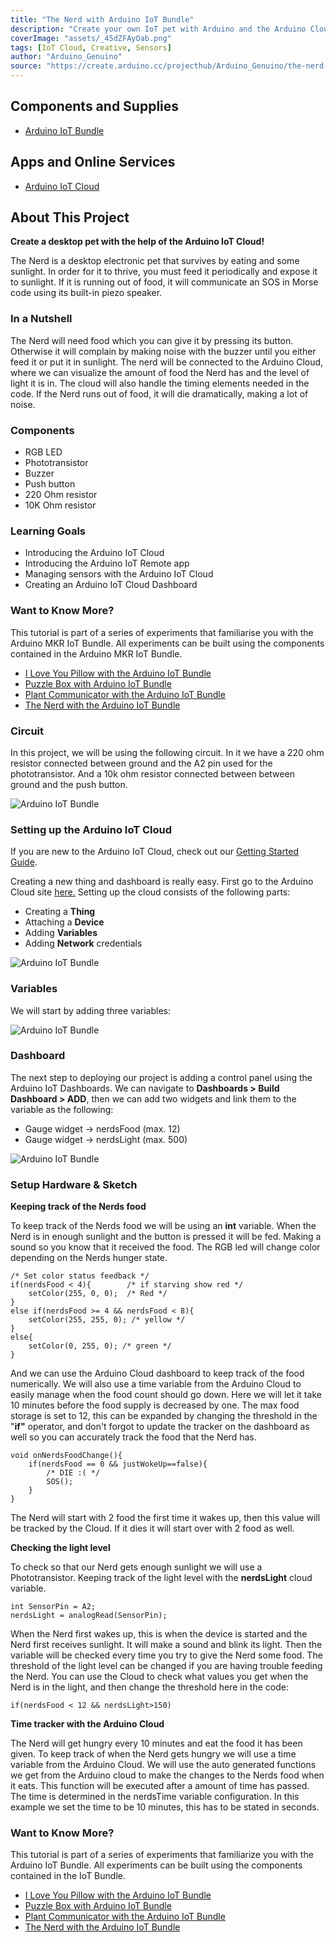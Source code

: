 ```yaml
---
title: "The Nerd with Arduino IoT Bundle"
description: "Create your own IoT pet with Arduino and the Arduino Cloud!"
coverImage: "assets/_45dZFAyOab.png"
tags: [IoT Cloud, Creative, Sensors]
author: "Arduino_Genuino"
source: "https://create.arduino.cc/projecthub/Arduino_Genuino/the-nerd-with-arduino-iot-bundle-b1d0ca"
---
```


## Components and Supplies

- [Arduino IoT Bundle](https://store.arduino.cc/iot-bundle)

## Apps and Online Services

- [Arduino IoT Cloud](https://cloud.arduino.cc)

## About This Project

**Create a desktop pet with the help of the Arduino IoT Cloud!**

The Nerd is a desktop electronic pet that survives by eating and some sunlight. In order for it to thrive, you must feed it periodically and expose it to sunlight. If it is running out of food, it will communicate an SOS in Morse code using its built-in piezo speaker.

### In a Nutshell

The Nerd will need food which you can give it by pressing its button. Otherwise it will complain by making noise with the buzzer until you either feed it or put it in sunlight. The nerd will be connected to the Arduino Cloud, where we can visualize the amount of food the Nerd has and the level of light it is in. The cloud will also handle the timing elements needed in the code. If the Nerd runs out of food, it will die dramatically, making a lot of noise.

### Components

* RGB LED
* Phototransistor
* Buzzer
* Push button
* 220 Ohm resistor
* 10K Ohm resistor

### Learning Goals

* Introducing the Arduino IoT Cloud
* Introducing the Arduino IoT Remote app
* Managing sensors with the Arduino IoT Cloud
* Creating an Arduino IoT Cloud Dashboard

### Want to Know More?

This tutorial is part of a series of experiments that familiarise you with the Arduino MKR IoT Bundle. All experiments can be built using the components contained in the Arduino MKR IoT Bundle.

* [I Love You Pillow with the Arduino IoT Bundle ](/tutorials/iot-bundle/i-love-you-pillow)
* [Puzzle Box with Arduino IoT Bundle ](/tutorials/iot-bundle/puzzlebox)
* [Plant Communicator with the Arduino IoT Bundle ](/tutorials/iot-bundle/plant-communicator)
* [The Nerd with the Arduino IoT Bundle](/tutorials/iot-bundle/the-nerd)

### Circuit

In this project, we will be using the following circuit. In it we have a 220 ohm resistor connected between ground and the A2 pin used for the phototransistor. And a 10k ohm resistor connected between between ground and the push button.

![Arduino IoT Bundle](assets/the_nerd_rp2040_dqr7egmpao_ESpsLy8iaq.png)

### Setting up the Arduino IoT Cloud

If you are new to the Arduino IoT Cloud, check out our [Getting Started Guide](https://docs.arduino.cc/arduino-cloud/getting-started/iot-cloud-getting-started).

Creating a new thing and dashboard is really easy. First go to the Arduino Cloud site [here.](https://create.arduino.cc/iot) Setting up the cloud consists of the following parts:

* Creating a **Thing**
* Attaching a **Device**
* Adding **Variables**
* Adding **Network** credentials

![Arduino IoT Bundle](assets/nerd-cloud-setup_RC5c4S0ASc.gif)

### Variables

We will start by adding three variables:

![Arduino IoT Bundle](assets/screenshot_2022-11-18_175524_4XRWc1dHYc.png)

### Dashboard

The next step to deploying our project is adding a control panel using the Arduino IoT Dashboards. We can navigate to **Dashboards > Build Dashboard > ADD**, then we can add two widgets and link them to the variable as the following:

* Gauge widget -> nerdsFood (max. 12)
* Gauge widget -> nerdsLight (max. 500)

![Arduino IoT Bundle](assets/the_nerd_m3DggOdFBj.gif)

### Setup Hardware & Sketch

**Keeping track of the Nerds food**

To keep track of the Nerds food we will be using an **int** variable. When the Nerd is in enough sunlight and the button is pressed it will be fed. Making a sound so you know that it received the food. The RGB led will change color depending on the Nerds hunger state.

```
/* Set color status feedback */
if(nerdsFood < 4){        /* if starving show red */
    setColor(255, 0, 0);  /* Red */
}
else if(nerdsFood >= 4 && nerdsFood < 8){
    setColor(255, 255, 0); /* yellow */
}
else{
    setColor(0, 255, 0); /* green */
}
```

And we can use the Arduino Cloud dashboard to keep track of the food numerically. We will also use a time variable from the Arduino Cloud to easily manage when the food count should go down. Here we will let it take 10 minutes before the food supply is decreased by one. The max food storage is set to 12, this can be expanded by changing the threshold in the "**if"** operator, and don't forgot to update the tracker on the dashboard as well so you can accurately track the food that the Nerd has.

```
void onNerdsFoodChange(){
    if(nerdsFood == 0 && justWokeUp==false){
        /* DIE :( */
        SOS();
    }
}
```

The Nerd will start with 2 food the first time it wakes up, then this value will be tracked by the Cloud. If it dies it will start over with 2 food as well.

**Checking the light level**

To check so that our Nerd gets enough sunlight we will use a Phototransistor. Keeping track of the light level with the **nerdsLight** cloud variable.

```
int SensorPin = A2;
nerdsLight = analogRead(SensorPin);
```

When the Nerd first wakes up, this is when the device is started and the Nerd first receives sunlight. It will make a sound and blink its light. Then the variable will be checked every time you try to give the Nerd some food. The threshold of the light level can be changed if you are having trouble feeding the Nerd. You can use the Cloud to check what values you get when the Nerd is in the light, and then change the threshold here in the code:

```
if(nerdsFood < 12 && nerdsLight>150)
```

**Time tracker with the Arduino Cloud**

The Nerd will get hungry every 10 minutes and eat the food it has been given. To keep track of when the Nerd gets hungry we will use a time variable from the Arduino Cloud. We will use the auto generated functions we get from the Arduino cloud to make the changes to the Nerds food when it eats. This function will be executed after a amount of time has passed. The time is determined in the nerdsTime variable configuration. In this example we set the time to be 10 minutes, this has to be stated in seconds.

### Want to Know More?

This tutorial is part of a series of experiments that familiarize you with the Arduino IoT Bundle. All experiments can be built using the components contained in the IoT Bundle.

* [I Love You Pillow with the Arduino IoT Bundle ](/tutorials/iot-bundle/i-love-you-pillow)
* [Puzzle Box with Arduino IoT Bundle ](/tutorials/iot-bundle/puzzlebox)
* [Plant Communicator with the Arduino IoT Bundle ](/tutorials/iot-bundle/plant-communicator)
* [The Nerd with the Arduino IoT Bundle](/tutorials/iot-bundle/the-nerd)